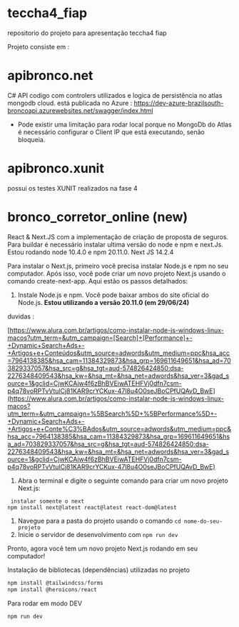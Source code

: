 # teccha4_fiap
repositorio do projeto para apresentação teccha4 fiap

Projeto consiste em : 

# apibronco.net
C# API codigo com controlers utilizados e logica de persistência no atlas mongodb cloud. 
está publicada no Azure : https://dev-azure-brazilsouth-broncoapi.azurewebsites.net/swagger/index.html
* Pode existir uma limitação para rodar local porque no MongoDb do Atlas é necessário configurar o Client IP que está executando, senão bloqueia.

# apibronco.xunit
 possui os testes XUNIT realizados na fase 4 

# bronco_corretor_online (new)  
React & Next.JS com a implementação de criação de proposta de seguros. 
Para buildar é necessário instalar ultima versão do node e npm e next.Js. 
Estou rodando node 10.4.0 e npm 20.11.0. Next JS 14.2.4

Para instalar o Next.js, primeiro você precisa instalar Node.js e npm no seu computador. Após isso, você pode criar um novo projeto Next.js usando o comando create-next-app. Aqui estão os passos detalhados:

1. Instale Node.js e npm. Você pode baixar ambos do site oficial do Node.js. 
**Estou utilizando a versão 20.11.0 (em 29/06/24)**

duvidas : 

[https://www.alura.com.br/artigos/como-instalar-node-js-windows-linux-macos?utm_term=&utm_campaign=[Search]+[Performance]+-+Dynamic+Search+Ads+-+Artigos+e+Conteúdos&utm_source=adwords&utm_medium=ppc&hsa_acc=7964138385&hsa_cam=11384329873&hsa_grp=169611649651&hsa_ad=703829337057&hsa_src=g&hsa_tgt=aud-574826424850:dsa-2276348409543&hsa_kw=&hsa_mt=&hsa_net=adwords&hsa_ver=3&gad_source=1&gclid=CjwKCAjw4f6zBhBVEiwATEHFVj0dfn7csm-p4q78voRPTvVtulCj81KAR9crYCKux-47l8u4O0seJBoCPfUQAvD_BwE](https://www.alura.com.br/artigos/como-instalar-node-js-windows-linux-macos?utm_term=&utm_campaign=%5BSearch%5D+%5BPerformance%5D+-+Dynamic+Search+Ads+-+Artigos+e+Conte%C3%BAdos&utm_source=adwords&utm_medium=ppc&hsa_acc=7964138385&hsa_cam=11384329873&hsa_grp=169611649651&hsa_ad=703829337057&hsa_src=g&hsa_tgt=aud-574826424850:dsa-2276348409543&hsa_kw=&hsa_mt=&hsa_net=adwords&hsa_ver=3&gad_source=1&gclid=CjwKCAjw4f6zBhBVEiwATEHFVj0dfn7csm-p4q78voRPTvVtulCj81KAR9crYCKux-47l8u4O0seJBoCPfUQAvD_BwE)

1. Abra o terminal e digite o seguinte comando para criar um novo projeto Next.js:

```
 instalar somente o next 
npm install next@latest react@latest react-dom@latest
```

1. Navegue para a pasta do projeto usando o comando `cd nome-do-seu-projeto`
2. Inicie o servidor de desenvolvimento com `npm run dev`

Pronto, agora você tem um novo projeto Next.js rodando em seu computador!

Instalação de bibliotecas (dependências) utilizadas no projeto

```jsx
npm install @tailwindcss/forms
npm install @heroicons/react
```


Para rodar em modo DEV 
```
npm run dev 
```




